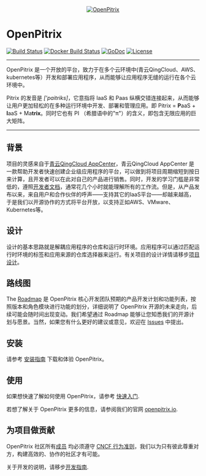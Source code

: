 <p align="center"><a href="http://openpitrix.io" target="_blank"><img src="https://raw.githubusercontent.com/openpitrix/openpitrix/master/docs/images/logo.png" alt="OpenPitrix"></a></p>

# OpenPitrix

[![Build Status](https://travis-ci.org/openpitrix/openpitrix.svg)](https://travis-ci.org/openpitrix/openpitrix)
[![Docker Build Status](https://img.shields.io/docker/build/openpitrix/openpitrix.svg)](https://hub.docker.com/r/openpitrix/openpitrix/)
[![GoDoc](https://godoc.org/openpitrix.io/openpitrix?status.svg)](https://godoc.org/openpitrix.io/openpitrix)
[![License](http://img.shields.io/badge/license-apache%20v2-blue.svg)](https://github.com/openpitrix/openpitrix/blob/master/LICENSE)

----

OpenPitrix 是一个开放的平台，致力于在多个云环境中(青云QingCloud、AWS、kubernetes等）开发和部署应用程序，从而能够让应用程序无缝的运行在各个云环境中。

Pitrix 的发音是 _['paitriks]_，它意指将 IaaS 和 Paas 纵横交错连接起来，从而能够让用户更加轻松的在多种运行环境中开发、部署和管理应用。即 Pitrix = **P**aaS + **I**aaS + Ma**trix**。同时它也有 PI （希腊语中的"π"）的含义，即包含无限应用的巨大矩阵。

----

## 背景

项目的灵感来自于[青云QingCloud AppCenter](https://appcenter.qingcloud.com)，青云QingCloud AppCenter 是一款帮助开发者快速创建企业级应用程序的平台，可以做到将项目周期缩短到按日来计算，且开发者可以在此对自己的产品进行销售。同时，开发的学习门槛是非常低的，遵照[开发者文档](https://appcenter-docs.qingcloud.com/developer-guide/)，通常花几个小时就能理解所有的工作流。但是，从产品发布以来，来自用户和合作伙伴的呼声——支持其它的IaaS平台——却越来越高，于是我们以开源协作的方式将平台开放，以支持正如AWS、VMware、Kubernetes等。

## 设计

设计的基本思路就是解耦应用程序的仓库和运行时环境。应用程序可以通过匹配运行时环境的标签和应用来源的仓库选择器来运行。有关项目的设计详情请移步[项目设计](docs/design/README.md)。

## 路线图

The [Roadmap](docs/Roadmap-zh.md) 是 OpenPitrix 核心开发团队预期的产品开发计划和功能列表，按照版本和角色模块进行功能的划分，详细说明了 OpenPitrix 开源的未来走向，后续可能会随时间出现变动。我们希望通过 Roadmap 能够让您知悉我们的开源计划与愿景。当然，如果您有什么更好的建议或意见，欢迎在 [Issues](https://github.com/openpitrix/openpitrix/issues) 中提出。

## 安装

请参考 [安装指南](https://docs.openpitrix.io/v0.3/zh-CN/openpitrix-install-guide/) 下载和体验 OpenPitrix。

## 使用

如果想快速了解如何使用 OpenPitrix，请参考 [快速入门](https://docs.openpitrix.io/v0.3/zh-CN/user-quick-start/).

若想了解关于 OpenPitrix 更多的信息，请参阅我们的官网 [openpitrix.io](http://openpitrix.io).

## 为项目做贡献

OpenPitrix 社区所有[成员](docs/members.md) 均必须遵守 [CNCF 行为准则](https://github.com/cncf/foundation/blob/master/code-of-conduct.md)，我们以为只有彼此尊重对方，构建高效的、协作的社区才有可能。

关于开发的说明，请移步[开发指南](docs/development.md).
